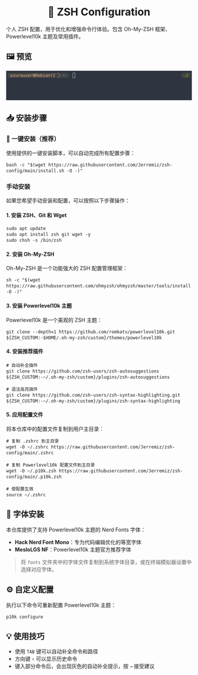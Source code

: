 <!--suppress HtmlDeprecatedAttribute -->
<div align="center">
<h1>🚀 ZSH Configuration</h1>
</div>

个人 ZSH 配置，用于优化和增强命令行体验。包含 Oh-My-ZSH 框架、Powerlevel10k 主题及常用插件。

## 🖼️ 预览
![Powerlevel10k 预览](/assets//preview.gif)

## 📥 安装步骤

### 🚀 一键安装（推荐）

使用提供的一键安装脚本，可以自动完成所有配置步骤：

```shell
bash -c "$(wget https://raw.githubusercontent.com/Jerremiz/zsh-config/main/install.sh -O -)"
```

### 手动安装

如果您希望手动安装和配置，可以按照以下步骤操作：

#### 1. 安装 ZSH、Git 和 Wget

```shell
sudo apt update
sudo apt install zsh git wget -y
sudo chsh -s /bin/zsh
```

#### 2. 安装 Oh-My-ZSH

Oh-My-ZSH 是一个功能强大的 ZSH 配置管理框架：

```shell
sh -c "$(wget https://raw.githubusercontent.com/ohmyzsh/ohmyzsh/master/tools/install.sh -O -)"
```

#### 3. 安装 Powerlevel10k 主题

Powerlevel10k 是一个美观的 ZSH 主题：

```shell
git clone --depth=1 https://github.com/romkatv/powerlevel10k.git ${ZSH_CUSTOM:-$HOME/.oh-my-zsh/custom}/themes/powerlevel10k
```

#### 4. 安装推荐插件

```shell
# 自动补全插件
git clone https://github.com/zsh-users/zsh-autosuggestions ${ZSH_CUSTOM:-~/.oh-my-zsh/custom}/plugins/zsh-autosuggestions

# 语法高亮插件
git clone https://github.com/zsh-users/zsh-syntax-highlighting.git ${ZSH_CUSTOM:-~/.oh-my-zsh/custom}/plugins/zsh-syntax-highlighting
```

#### 5. 应用配置文件

将本仓库中的配置文件复制到用户主目录：

```shell
# 复制 .zshrc 到主目录
wget -O ~/.zshrc https://raw.githubusercontent.com/Jerremiz/zsh-config/main/.zshrc

# 复制 Powerlevel10k 配置文件到主目录
wget -O ~/.p10k.zsh https://raw.githubusercontent.com/Jerremiz/zsh-config/main/.p10k.zsh

# 使配置生效
source ~/.zshrc
```

## 🎨 字体安装

本仓库提供了支持 Powerlevel10k 主题的 Nerd Fonts 字体：

- **Hack Nerd Font Mono**：专为代码编辑优化的等宽字体
- **MesloLGS NF**：Powerlevel10k 主题官方推荐字体

> 将 `fonts` 文件夹中的字体文件复制到系统字体目录，或在终端模拟器设置中选择对应字体。

## ⚙️ 自定义配置

执行以下命令可重新配置 Powerlevel10k 主题：

```shell
p10k configure
```

## 💡 使用技巧

- 使用 `TAB` 键可以自动补全命令和路径
- 方向键 `↑` 可以显示历史命令
- 键入部分命令后，会出现灰色的自动补全提示，按 `→` 接受建议
